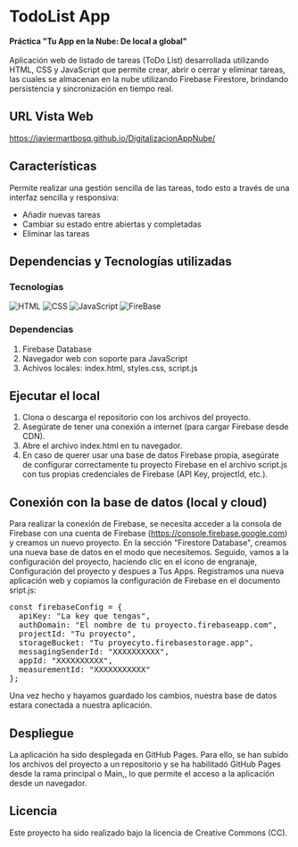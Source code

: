 # TodoList App
**Práctica "Tu App en la Nube: De local a global"**
<br><br>
Aplicación web de listado de tareas (ToDo List) desarrollada utilizando HTML, CSS y JavaScript que permite crear, abrir o cerrar y eliminar tareas, las cuales se almacenan en la nube utilizando Firebase Firestore, brindando persistencia y sincronización en tiempo real.
<br>

## URL Vista Web
https://javiermartbosq.github.io/DigitalizacionAppNube/

## Características
Permite realizar una gestión sencilla de las tareas, todo esto a través de una interfaz sencilla y responsiva:
<ul>
  <li>Añadir nuevas tareas</li>
  <li>Cambiar su estado entre abiertas y completadas</li>
  <li>Eliminar las tareas</li>
</ul>

## Dependencias y Tecnologías utilizadas

### Tecnologías

![ HTML](https://img.shields.io/badge/-HTML-%23e66100?style=flat&labelColor=%23ffffff&logo=html5)
![ CSS](https://img.shields.io/badge/-CSS-%231c71d8?style=flat&labelColor=%2399c1f1&logo=css)
![ JavaScript](https://img.shields.io/badge/-JavaScript-%23f6d32d?style=flat&labelColor=%235e5c64&logo=JavaScript)
![ FireBase](https://img.shields.io/badge/-FireBase-%23e01b24?style=flat&labelColor=%23f66151&logo=FireBase)
<br>

### Dependencias

<ol>
  <li>Firebase Database</li>
  <li>Navegador web con soporte para JavaScript</li>
  <li>Achivos locales: index.html, styles.css, script.js</li>
</ol>

## Ejecutar el local
<ol>
  <li>Clona o descarga el repositorio con los archivos del     proyecto.</li>
  <li>Asegúrate de tener una conexión a internet (para cargar Firebase desde CDN).</li>
  <li>Abre el archivo index.html en tu navegador.</li>
  <li>En caso de querer usar una base de datos Firebase propia, asegúrate de configurar correctamente tu proyecto Firebase en el archivo script.js con tus propias credenciales de Firebase (API Key, projectId, etc.).</li>
</ol>

## Conexión con la base de datos (local y cloud)
Para realizar la conexión de Firebase, se necesita acceder a la consola de Firebase con una cuenta de Firebase (https://console.firebase.google.com) y creamos un nuevo proyecto.
En la sección "Firestore Database", creamos una nueva base de datos en el modo que necesitemos.
Seguido, vamos a la configuración del proyecto, haciendo clic en el ícono de engranaje, Configuración del proyecto y despues a Tus Apps.
Registramos una nueva aplicación web y copiamos la configuración de Firebase en el documento sript.js:

<pre>
const firebaseConfig = {
  apiKey: "La key que tengas",
  authDomain: "El nombre de tu proyecto.firebaseapp.com",
  projectId: "Tu proyecto",
  storageBucket: "Tu proyecyto.firebasestorage.app",
  messagingSenderId: "XXXXXXXXXX",
  appId: "XXXXXXXXXX",
  measurementId: "XXXXXXXXXXX"
}; 
</pre>

Una vez hecho y hayamos guardado los cambios, nuestra base de datos estara conectada a nuestra aplicación.

## Despliegue
La aplicación ha sido desplegada en GitHub Pages. Para ello, se han subido los archivos del proyecto a un repositorio y se ha habilitadó GitHub Pages desde la rama principal o Main,, lo que permite el acceso a la aplicación desde un navegador.

## Licencia
Este proyecto ha sido realizado bajo la licencia de Creative Commons (CC).
